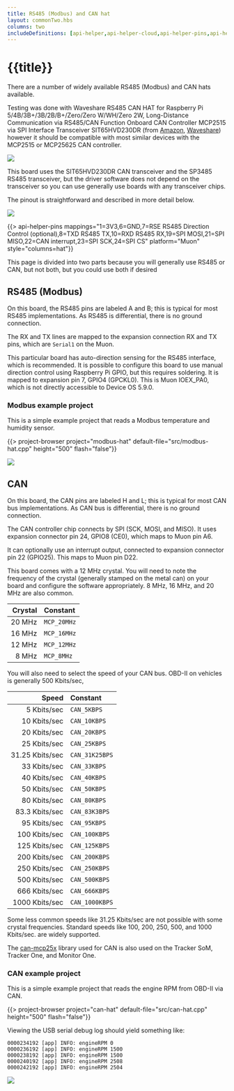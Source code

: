 ```yaml
---
title: RS485 (Modbus) and CAN hat
layout: commonTwo.hbs
columns: two
includeDefinitions: [api-helper,api-helper-cloud,api-helper-pins,api-helper-projects,zip]
---
```


# {{title}}

There are a number of widely available RS485 (Modbus) and CAN hats available. 

Testing was done with Waveshare RS485 CAN HAT for Raspberry Pi 5/4B/3B+/3B/2B/B+/Zero/Zero W/WH/Zero 2W, Long-Distance Communication via RS485/CAN Function Onboard CAN Controller MCP2515 via SPI Interface Transceiver SIT65HVD230DR (from [Amazon](https://www.amazon.com/gp/product/B07VMB1ZKH/ref=ppx_yo_dt_b_search_asin_title?ie=UTF8&psc=1), [Waveshare](https://www.waveshare.com/rs485-can-hat.htm)) however it should be compatible with most similar devices with the MCP2515 or MCP25625 CAN controller.

![](/assets/images/muon-hats/rs485-can-hat/hat.png)

This board uses the SIT65HVD230DR CAN transceiver and the SP3485 RS485 transceiver, but the driver software does not depend on the transceiver so you can use generally use boards with any transceiver chips. 

The pinout is straightforward and described in more detail below.

![](/assets/images/muon-hats/rs485-can-hat/pinout.png)

{{> api-helper-pins mappings="1=3V3,6=GND,7=RSE RS485 Direction Control (optional),8=TXD RS485 TX,10=RXD RS485 RX,19=SPI MOSI,21=SPI MISO,22=CAN interrupt,23=SPI SCK,24=SPI CS" platform="Muon" style="columns=hat"}}


This page is divided into two parts because you will generally use RS485 or CAN, but not both, but you could use both if desired

## RS485 (Modbus)

On this board, the RS485 pins are labeled A and B; this is typical for most RS485 implementations. As RS485 is differential, there is no ground connection.

The RX and TX lines are mapped to the expansion connection RX and TX pins, which are `Serial1` on the Muon.

This particular board has auto-direction sensing for the RS485 interface, which is recommended. It is possible to configure this board to
use manual direction control using Raspberry Pi GPIO, but this requires soldering. It is mapped to expansion pin 7, GPIO4 (GPCKL0). This is Muon IOEX_PA0, which is not directly accessible to Device OS 5.9.0.

### Modbus example project

This is a simple example project that reads a Modbus temperature and humidity sensor.

{{> project-browser project="modbus-hat" default-file="src/modbus-hat.cpp" height="500" flash="false"}}

![](/assets/images/muon-hats/rs485-can-hat/modbus-test.jpeg)


## CAN 

On this board, the CAN pins are labeled H and L; this is typical for most CAN bus implementations. As CAN bus is differential, there is no ground connection.

The CAN controller chip connects by SPI (SCK, MOSI, and MISO). It uses expansion connector pin 24, GPIO8 (CE0), which maps to Muon pin A6.

It can optionally use an interrupt output, connected to expansion connector pin 22 (GPIO25). This maps to Muon pin D22. 

This board comes with a 12 MHz crystal. You will need to note the frequency of the crystal (generally stamped on the metal can) on your board and configure the software appropriately. 8 MHz, 16 MHz, and 20 MHz are also common.

| Crystal | Constant |
| ---: | :--- |
| 20 MHz | `MCP_20MHz` |
| 16 MHz | `MCP_16MHz` |
| 12 MHz | `MCP_12MHz` |
| 8 MHz | `MCP_8MHz` |

You will also need to select the speed of your CAN bus. OBD-II on vehicles is generally 500 Kbits/sec,

| Speed | Constant |
| ---: | :--- |
| 5 Kbits/sec | `CAN_5KBPS` |
| 10 Kbits/sec | `CAN_10KBPS` |
| 20 Kbits/sec | `CAN_20KBPS` |
| 25 Kbits/sec | `CAN_25KBPS` | 
| 31.25 Kbits/sec | `CAN_31K25BPS` |
| 33 Kbits/sec | `CAN_33KBPS` |
| 40 Kbits/sec | `CAN_40KBPS` |
| 50 Kbits/sec | `CAN_50KBPS` |
| 80 Kbits/sec | `CAN_80KBPS` |
| 83.3 Kbits/sec | `CAN_83K3BPS` |
| 95 Kbits/sec | `CAN_95KBPS` |
| 100 Kbits/sec | `CAN_100KBPS` |
| 125 Kbits/sec | `CAN_125KBPS` |
| 200 Kbits/sec | `CAN_200KBPS` |
| 250 Kbits/sec | `CAN_250KBPS` |
| 500 Kbits/sec | `CAN_500KBPS` |
| 666 Kbits/sec | `CAN_666KBPS` |
| 1000 Kbits/sec | `CAN_1000KBPS` |

Some less common speeds like 31.25 Kbits/sec are not possible with some crystal frequencies. Standard speeds like 100, 200, 250, 500, and 1000 Kbits/sec. are widely supported.


The [can-mcp25x](https://github.com/particle-iot/can-mcp25x) library used for CAN is also used on the Tracker SoM, Tracker One, and Monitor One.

### CAN example project

This is a simple example project that reads the engine RPM from OBD-II via CAN. 

{{> project-browser project="can-hat" default-file="src/can-hat.cpp" height="500" flash="false"}}

Viewing the USB serial debug log should yield something like:

```
0000234192 [app] INFO: engineRPM 0
0000236192 [app] INFO: engineRPM 1500
0000238192 [app] INFO: engineRPM 1500
0000240192 [app] INFO: engineRPM 2508
0000242192 [app] INFO: engineRPM 2504
```

![](/assets/images/muon-hats/rs485-can-hat/can-test.jpeg)

